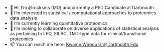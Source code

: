 - 👋 Hi, I’m @rocksms (MD) and currently a PhD Candidate at Dartmouth
- 👀 I’m interested in statistical / computational approaches to proteomics data analysis
- 🌱 I’m currently learning quantitative proteomics
- 💞️ I’m looking to collaborate on diverse applications of statistical analysis as pertaining to LFQ, SILAC, TMT-type data for clinical/transitional proteomics
- 📫 You can reach me here: Kwame.Wiredu.Gr@Dartmouth.Edu

<!---
rocksms/rocksms is a ✨ special ✨ repository because its `README.md` (this file) appears on your GitHub profile.
You can click the Preview link to take a look at your changes.
--->
